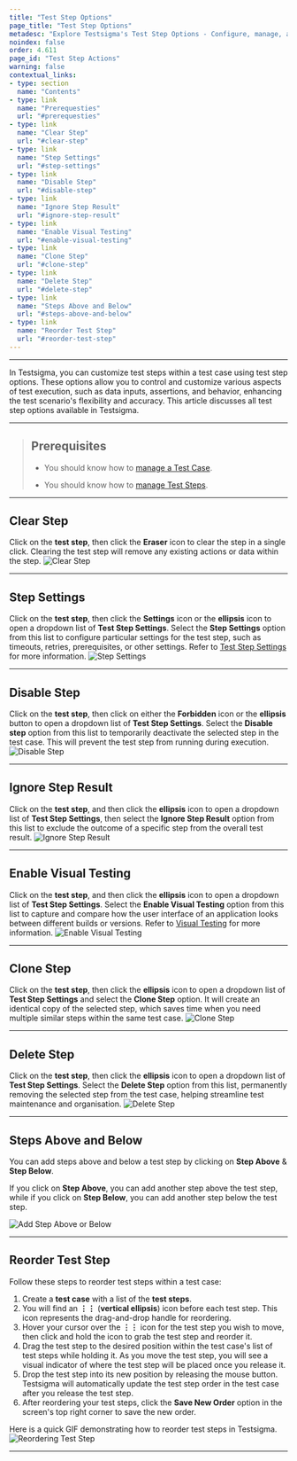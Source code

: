 ```yaml
---
title: "Test Step Options"
page_title: "Test Step Options"
metadesc: "Explore Testsigma's Test Step Options - Configure, manage, and optimise your test steps efficiently. Enhance testing workflow with customisation and control."
noindex: false
order: 4.611
page_id: "Test Step Actions"
warning: false
contextual_links:
- type: section
  name: "Contents"
- type: link
  name: "Prerequesties"
  url: "#prerequesties"
- type: link
  name: "Clear Step"
  url: "#clear-step"
- type: link
  name: "Step Settings"
  url: "#step-settings"
- type: link
  name: "Disable Step"
  url: "#disable-step"
- type: link
  name: "Ignore Step Result"
  url: "#ignore-step-result"
- type: link
  name: "Enable Visual Testing"
  url: "#enable-visual-testing"
- type: link
  name: "Clone Step"
  url: "#clone-step"
- type: link
  name: "Delete Step"
  url: "#delete-step"
- type: link
  name: "Steps Above and Below"
  url: "#steps-above-and-below"
- type: link
  name: "Reorder Test Step"
  url: "#reorder-test-step"
---
```


---

In Testsigma, you can customize test steps within a test case using test step options. These options allow you to control and customize various aspects of test execution, such as data inputs, assertions, and behavior, enhancing the test scenario's flexibility and accuracy. This article discusses all test step options available in Testsigma. 

---


> ## **Prerequisites**
>   
> - You should know how to [manage a Test Case](https://testsigma.com/docs/test-cases/manage/add-edit-delete/).
>
> - You should know how to [manage Test Steps](https://testsigma.com/docs/test-cases/step-types/natural-language/).

---

## **Clear Step**

Click on the **test step**, then click the **Eraser** icon to clear the step in a single click. Clearing the test step will remove any existing actions or data within the step. ![Clear Step](https://s3.amazonaws.com/static-docs.testsigma.com/new_images/projects/applications/teststep_setting_clearstep.png)

---

## **Step Settings**

Click on the **test step**, then click the **Settings** icon or the **ellipsis** icon to open a dropdown list of **Test Step Settings**. Select the **Step Settings** option from this list to configure particular settings for the test step, such as timeouts, retries, prerequisites, or other settings. Refer to [Test Step Settings](https://testsigma.com/docs/test-cases/create-test-steps/actions-and-options-manual/step-settings/) for more information. ![Step Settings](https://s3.amazonaws.com/static-docs.testsigma.com/new_images/projects/applications/teststep_setting_stepsetting.png)

---

## **Disable Step**

Click on the **test step**, then click on either the **Forbidden** icon or the **ellipsis** button to open a dropdown list of **Test Step Settings**. Select the **Disable step** option from this list to temporarily deactivate the selected step in the test case. This will prevent the test step from running during execution. ![Disable Step](https://s3.amazonaws.com/static-docs.testsigma.com/new_images/projects/applications/teststep_setting_diablestep.png)

---

## **Ignore Step Result**

Click on the **test step**, and then click the **ellipsis** icon to open a dropdown list of **Test Step Settings**, then select the **Ignore Step Result** option from this list to exclude the outcome of a specific step from the overall test result. ![Ignore Step Result](https://s3.amazonaws.com/static-docs.testsigma.com/new_images/projects/applications/teststep_setting_ignorestep.png)

---

## **Enable Visual Testing**

Click on the **test step**, and then click the **ellipsis** icon to open a dropdown list of **Test Step Settings**. Select the **Enable Visual Testing** option from this list to capture and compare how the user interface of an application looks between different builds or versions. Refer to [Visual Testing](https://testsigma.com/docs/visual-testing/configure-test-steps/) for more information. ![Enable Visual Testing](https://s3.amazonaws.com/static-docs.testsigma.com/new_images/projects/applications/teststep_setting_enablevisual.png)

---

## **Clone Step**

Click on the **test step**, then click the **ellipsis** icon to open a dropdown list of **Test Step Settings** and select the **Clone Step** option. It will create an identical copy of the selected step, which saves time when you need multiple similar steps within the same test case. ![Clone Step](https://s3.amazonaws.com/static-docs.testsigma.com/new_images/projects/applications/teststep_setting_clonestep.png)

---

## **Delete Step**

Click on the **test step**, then click the **ellipsis** icon to open a dropdown list of **Test Step Settings**. Select the **Delete Step** option from this list, permanently removing the selected step from the test case, helping streamline test maintenance and organisation. ![Delete Step](https://s3.amazonaws.com/static-docs.testsigma.com/new_images/projects/applications/teststep_setting_deletestep.png)

---

## **Steps Above and Below**

You can add steps above and below a test step by clicking on **Step Above** & **Step Below**.

If you click on **Step Above**, you can add another step above the test step, while if you click on **Step Below**, you can add another step below the test step.

![Add Step Above or Below](https://s3.amazonaws.com/static-docs.testsigma.com/new_images/projects/applications/ctsmasaab.png)

---

## **Reorder Test Step**

Follow these steps to reorder test steps within a test case:

1. Create a **test case** with a list of the **test steps**.
2. You will find an **⋮⋮** (**vertical ellipsis**) icon before each test step. This icon represents the drag-and-drop handle for reordering.
3. Hover your cursor over the **⋮⋮** icon for the test step you wish to move, then click and hold the icon to grab the test step and reorder it.
4. Drag the test step to the desired position within the test case's list of test steps while holding it. As you move the test step, you will see a visual indicator of where the test step will be placed once you release it.
5. Drop the test step into its new position by releasing the mouse button. Testsigma will automatically update the test step order in the test case after you release the test step.
6. After reordering your test steps, click the **Save New Order** option in the screen's top right corner to save the new order.

Here is a quick GIF demonstrating how to reorder test steps in Testsigma. 
![Reordering Test Step](https://s3.amazonaws.com/static-docs.testsigma.com/new_images/projects/applications/reorder_teststep.gif)


---
